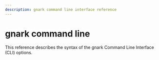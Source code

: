 ```yaml
---
description: gnark command line interface reference
---
```


# gnark command line

This reference describes the syntax of the gnark Command Line Interface (CLI) options.
